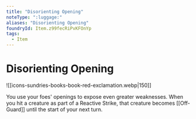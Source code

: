 ```yaml
---
title: "Disorienting Opening"
noteType: ":luggage:"
aliases: "Disorienting Opening"
foundryId: Item.z99fecRiPvKFOnYp
tags:
  - Item
---
```


# Disorienting Opening
![[icons-sundries-books-book-red-exclamation.webp|150]]

You use your foes' openings to expose even greater weaknesses. When you hit a creature as part of a Reactive Strike, that creature becomes [[Off-Guard]] until the start of your next turn.
